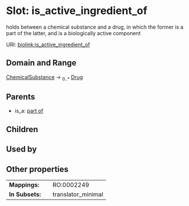 
# Slot: is_active_ingredient_of


holds between a chemical substance and a drug, in which the former is a part of the latter, and is a biologically active component

URI: [biolink:is_active_ingredient_of](https://w3id.org/biolink/vocab/is_active_ingredient_of)


## Domain and Range

[ChemicalSubstance](ChemicalSubstance.md) ->  <sub>0..*</sub>
 [Drug](Drug.md)

## Parents

 *  is_a: [part of](part_of.md)

## Children


## Used by


## Other properties

|  |  |  |
| --- | --- | --- |
| **Mappings:** | | RO:0002249 |
| **In Subsets:** | | translator_minimal |

